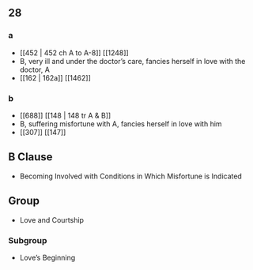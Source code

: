 ## 28
### a
- [[452 | 452 ch A to A-8]] [[1248]] 
- B, very ill and under the doctor’s care, fancies herself in love with the doctor, A
- [[162 | 162a]] [[1462]] 

### b
- [[688]] [[148 | 148 tr A &amp; B]] 
- B, suffering misfortune with A, fancies herself in love with him
- [[307]] [[147]] 

## B Clause
- Becoming Involved with Conditions in Which Misfortune is Indicated

## Group
- Love and Courtship

### Subgroup
- Love’s Beginning

